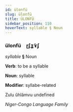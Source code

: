 ```yaml
---
id: ülonfü
slug: ülonfü
title: ÜLONFÜ
sidebar_position: 110
hoverText: syllable § Noun
---
```


### ülonfü&emsp;<span kind="abugida">ɽʄʓ̃ɤʄ</span>

*syllable* **§** Noun

**Verb**: to be a syllable

**Noun**: syllable

**Modifier**: syllabe-related

Zulu ûhlâmvu undefined

*Niger-Congo Language Family*